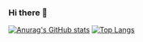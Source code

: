 ### Hi there 👋

[![Anurag's GitHub stats](https://github-readme-stats.vercel.app/api?username=AmazingMrBill)](https://github.com/anuraghazra/github-readme-stats)
[![Top Langs](https://github-readme-stats.vercel.app/api/top-langs/?username=AmazingMrBill)](https://github.com/anuraghazra/github-readme-stats)
